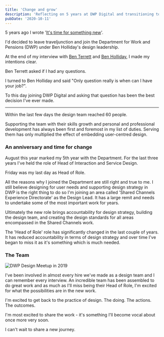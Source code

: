 ```yaml
---
title: 'Change and grow'
description: 'Reflecting on 5 years at DWP Digital and transitioning to a new role'
pubDate: '2020-10-11'
---
```


5 years ago I wrote '[It's time for something new](https://www.gavinelliott.co.uk/posts/its-time-for-something-new/)'.

I'd decided to leave traveljunction and join the Department for Work and Pensions (DWP) under Ben Holliday's design leadership.

At the end of my interview with [Ben Terrett](https://twitter.com/benterrett) and [Ben Holliday](https://twitter.com/BenHolliday), I made my intentions clear.

Ben Terrett asked if I had any questions.

I turned to Ben Holliday and said "Only question really is when can I have your job?".

To this day joining DWP Digital and asking that question has been the best decision I've ever made.

---

Within the last few days the design team reached 60 people.

Supporting the team with their skills growth and personal and professional development has always been first and foremost in my list of duties. Serving them has only multiplied the effect of embedding user-centred design.

### An anniversary and time for change

August this year marked my 5th year with the Department. For the last three years I've held the role of Head of Interaction and Service Design.

Friday was my last day as Head of Role.

All the reasons why I joined the Department are still right and true to me. I still believe designing for user needs and supporting design strategy in DWP is the right thing to do so I'm joining an area called 'Shared Channels Experience Directorate' as the Design Lead. It has a large remit and needs to undertake some of the most important work for years.

Ultimately the new role brings accountability for design strategy, building the design team, and creating the design standards for all areas encompassed in the Shared Channels work.

The 'Head of Role' role has significantly changed in the last couple of years. It has reduced accountability in terms of design strategy and over time I've began to miss it as it's something which is much needed.

### The Team

![DWP Design Meetup in 2019](/images/meetup.jpg)

I've been involved in almost every hire we've made as a design team and I can remember every interview. An incredible team has been assembled to do great work and as much as I'll miss being their Head of Role, I'm excited for what the possibilities are in the new work.

I'm excited to get back to the practice of design. The doing. The actions. The outcomes.

I'm most excited to share the work - it's something I'll become vocal about once more very soon.

I can't wait to share a new journey.